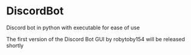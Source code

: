 # DiscordBot
Discord bot in python with executable for ease of use

The first version of the Discord Bot GUI by robytoby154 will be released shortly
